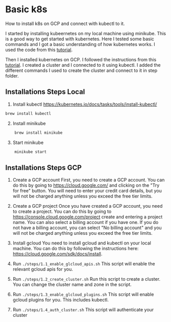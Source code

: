# Basic k8s

How to install k8s on GCP and connect with kubectl to it.

I started by installing kubeernetes on my local machine using minikube. This is a good way to get started with kubernetes. Here I tested some basic commands and I got a basic understanding of how kubernetes works. I used the code from this [tutorial](https://kubernetes.io/docs/tutorials/hello-minikube/).

Then I installed kubernetes on GCP. I followed the instructions from this [tutorial](https://cloud.google.com/kubernetes-engine/docs/quickstart). I created a cluster and I connected to it using kubectl. I added the different commands I used to create the cluster and connect to it in step folder.

## Installations Steps Local

1. Install kubectl
<https://kubernetes.io/docs/tasks/tools/install-kubectl/>
```bash
brew install kubectl
```

2. Install minikube

```bash
    brew install minikube
```

3. Start minikube

```bash
    minikube start
```

## Installations Steps GCP

1. Create a GCP account
First, you need to create a GCP account. You can do this by going to <https://cloud.google.com/> and clicking on the "Try for free" button. You will need to enter your credit card details, but you will not be charged anything unless you exceed the free tier limits.

2. Create a GCP project
Once you have created a GCP account, you need to create a project. You can do this by going to <https://console.cloud.google.com/project> create and entering a project name. You can also select a billing account if you have one. If you do not have a billing account, you can select "No billing account" and you will not be charged anything unless you exceed the free tier limits.

3. Install gcloud
You need to install gcloud and kubectl on your local machine. You can do this by following the instructions here: <https://cloud.google.com/sdk/docs/install>.

4. Run `./steps/1.1_enable_glcloud_apis.sh`
This script will enable the relevant gcloud apis for you.

5. Run `./steps/1.2_create_cluster.sh`
Run this script to create a cluster. You can change the cluster name and zone in the script.

6. Run `./steps/1.3_enable_glcloud_plugins.sh`
This script will enable gcloud plugins for you. This includes kubectl.

7. Run `./steps/1.4_auth_cluster.sh`
This script will authenticate your cluster
